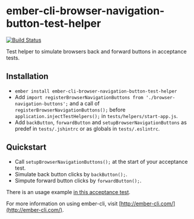 # ember-cli-browser-navigation-button-test-helper
[![Build Status](https://travis-ci.org/jelhan/ember-cli-browser-navigation-button-test-helpers.svg?branch=master)](https://travis-ci.org/jelhan/ember-cli-browser-navigation-button-test-helpers)

Test helper to simulate browsers back and forward buttons in acceptance tests.

## Installation
* `ember install ember-cli-browser-navigation-button-test-helper`
* Add `import registerBrowserNavigationButtons from './browser-navigation-buttons';` and a call of `registerBrowserNavigationButtons();` before `application.injectTestHelpers();` in `tests/helpers/start-app.js`.
* Add `backButton`, `forwardButton` and `setupBrowserNavigationButtons` as predef in `tests/.jshintrc` or as globals in `tests/.eslintrc`.

## Quickstart

* Call `setupBrowserNavigationButtons();` at the start of your acceptance test.
* Simulate back button clicks by `backButton();`.
* Simpute forward button clicks by `forwardButton();`.

There is an usage example [in this acceptance test](https://github.com/jelhan/ember-cli-browser-navigation-button-test-helpers/blob/master/tests/acceptance/browser-navigation-buttons-test.js).


For more information on using ember-cli, visit [http://ember-cli.com/](http://ember-cli.com/).
